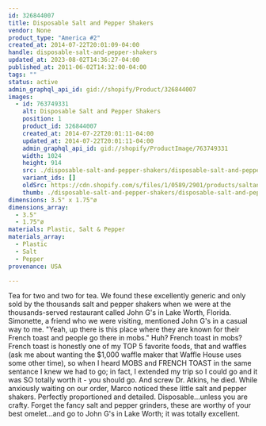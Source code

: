 ```yaml
---
id: 326844007
title: Disposable Salt and Pepper Shakers
vendor: None
product_type: "America #2"
created_at: 2014-07-22T20:01:09-04:00
handle: disposable-salt-and-pepper-shakers
updated_at: 2023-08-02T14:36:27-04:00
published_at: 2011-06-02T14:32:00-04:00
tags: ""
status: active
admin_graphql_api_id: gid://shopify/Product/326844007
images:
  - id: 763749331
    alt: Disposable Salt and Pepper Shakers
    position: 1
    product_id: 326844007
    created_at: 2014-07-22T20:01:11-04:00
    updated_at: 2014-07-22T20:01:11-04:00
    admin_graphql_api_id: gid://shopify/ProductImage/763749331
    width: 1024
    height: 914
    src: ./disposable-salt-and-pepper-shakers/disposable-salt-and-pepper-shakers__0.jpg
    variant_ids: []
    oldSrc: https://cdn.shopify.com/s/files/1/0589/2901/products/saltandpepper2.jpeg?v=1406073671
    thumb: ./disposable-salt-and-pepper-shakers/disposable-salt-and-pepper-shakers__0-thumb.jpg
dimensions: 3.5" x 1.75"ø
dimensions_array:
  - 3.5"
  - 1.75"ø
materials: Plastic, Salt & Pepper
materials_array:
  - Plastic
  - Salt
  - Pepper
provenance: USA

---
```


Tea for two and two for tea. We found these excellently generic and only sold by the thousands salt and pepper shakers when we were at the thousands-served restaurant called John G's in Lake Worth, Florida. Simonette, a friend who we were visiting, mentioned John G's in a casual way to me. "Yeah, up there is this place where they are known for their French toast and people go there in mobs." Huh? French toast in mobs? French toast is honestly one of my TOP 5 favorite foods, that and waffles (ask me about wanting the $1,000 waffle maker that Waffle House uses some other time), so when I heard MOBS and FRENCH TOAST in the same sentance I knew we had to go; in fact, I extended my trip so I could go and it was SO totally worth it - you should go. And screw Dr. Atkins, he died. While anxiously waiting on our order, Marco noticed these little salt and pepper shakers. Perfectly proportioned and detailed. Disposable...unless you are crafty. Forget the fancy salt and pepper grinders, these are worthy of your best omelet...and go to John G's in Lake Worth; it was totally excellent.